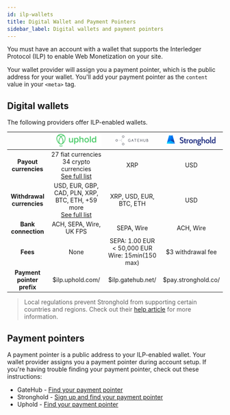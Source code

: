 ```yaml
---
id: ilp-wallets
title: Digital Wallet and Payment Pointers
sidebar_label: Digital wallets and payment pointers
---
```


You must have an account with a wallet that supports the Interledger Protocol (ILP) to enable Web Monetization on your site.

Your wallet provider will assign you a payment pointer, which is the public address for your wallet. You'll add your payment pointer as the `content` value in your `<meta>` tag.

## Digital wallets

The following providers offer ILP-enabled wallets.

| | <center><img src="./assets/uphold.svg"></center> | <center><img src="./assets/gatehub.png"></center> | <center><img src="./assets/stronghold.png"></center> |
| :-: |:-:|:-:|:-:|
| **Payout currencies** | 27 fiat currencies <br> 34 crypto currencies <br> [See full list](https://uphold.com/en/transparency) | XRP | USD |
| **Withdrawal currencies** | USD, EUR, GBP, CAD, PLN, XRP, BTC, ETH, +59 more <br> [See full list](https://uphold.com/en/transparency) | XRP, USD, EUR, BTC, ETH | USD |
| **Bank connection** | ACH, SEPA, Wire, UK FPS | SEPA, Wire | ACH, Wire |
| **Fees** | None | SEPA: 1.00 EUR < 50,000 EUR<br>Wire: $15 min ($150 max) | $3 withdrawal fee |
| **Payment pointer prefix** | $ilp.uphold.com/ | $ilp.gatehub.net/	| $pay.stronghold.co/	|

> Local regulations prevent Stronghold from supporting certain countries and regions. Check out their [help article](https://happiness.stronghold.co/hc/en-us/articles/360026140812-Countries-and-regions-supported-by-Stronghold) for more information.

## Payment pointers

A payment pointer is a public address to your ILP-enabled wallet. Your wallet provider assigns you a payment pointer during account setup. If you're having trouble finding your payment pointer, check out these instructions:

* GateHub - [Find your payment pointer](gatehub#find-your-payment-pointer)
* Stronghold - [Sign up and find your payment pointer](stronghold#sign-up-and-find-your-payment-pointer)
* Uphold - [Find your payment pointer](uphold#find-your-payment-pointer)
